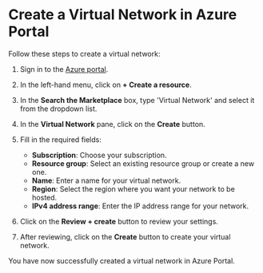 # Create a Virtual Network in Azure Portal

Follow these steps to create a virtual network:

1. Sign in to the [Azure portal](https://portal.azure.com/).

2. In the left-hand menu, click on **+ Create a resource**.

3. In the **Search the Marketplace** box, type 'Virtual Network' and select it from the dropdown list.

4. In the **Virtual Network** pane, click on the **Create** button.

5. Fill in the required fields:
    - **Subscription**: Choose your subscription.
    - **Resource group**: Select an existing resource group or create a new one.
    - **Name**: Enter a name for your virtual network.
    - **Region**: Select the region where you want your network to be hosted.
    - **IPv4 address range**: Enter the IP address range for your network.

6. Click on the **Review + create** button to review your settings.

7. After reviewing, click on the **Create** button to create your virtual network.

You have now successfully created a virtual network in Azure Portal.